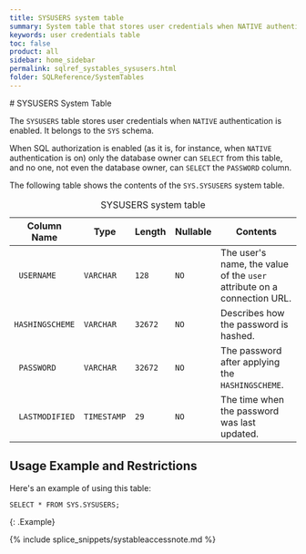 ```yaml
---
title: SYSUSERS system table
summary: System table that stores user credentials when NATIVE authentication is enabled.
keywords: user credentials table
toc: false
product: all
sidebar: home_sidebar
permalink: sqlref_systables_sysusers.html
folder: SQLReference/SystemTables
---
```

<section>
<div class="TopicContent" data-swiftype-index="true" markdown="1">
# SYSUSERS System Table

The `SYSUSERS` table stores user credentials when `NATIVE`
authentication is enabled. It belongs to the `SYS` schema.

When SQL authorization is enabled (as it is, for instance, when `NATIVE`
authentication is on) only the database owner can `SELECT` from this
table, and no one, not even the database owner, can `SELECT` the
`PASSWORD` column.

The following table shows the contents of the `SYS.SYSUSERS` system table.

<table>
    <caption>SYSUSERS system table</caption>
    <col />
    <col />
    <col />
    <col />
    <col />
    <thead>
        <tr>
            <th>Column Name</th>
            <th>Type</th>
            <th>Length</th>
            <th>Nullable</th>
            <th>Contents</th>
        </tr>
    </thead>
    <tbody>
        <tr>
            <td><code> USERNAME</code></td>
            <td><code>VARCHAR</code></td>
            <td><code>128</code></td>
            <td><code>NO</code></td>
            <td>The user's name, the value of the <code>user</code> attribute on a connection URL.</td>
        </tr>
        <tr>
            <td><code>HASHINGSCHEME</code></td>
            <td><code>VARCHAR</code></td>
            <td><code>32672</code></td>
            <td><code>NO</code></td>
            <td>Describes how the password is hashed.</td>
        </tr>
        <tr>
            <td><code> PASSWORD</code></td>
            <td><code>VARCHAR</code></td>
            <td><code>32672</code></td>
            <td><code>NO</code></td>
            <td>The password after applying the <code>HASHINGSCHEME</code>.</td>
        </tr>
        <tr>
            <td><code> LASTMODIFIED</code></td>
            <td><code>TIMESTAMP</code></td>
            <td><code>29</code></td>
            <td><code>NO</code></td>
            <td>The time when the password was last updated.</td>
        </tr>
    </tbody>
</table>

## Usage Example and Restrictions

Here's an example of using this table:

```
SELECT * FROM SYS.SYSUSERS;
```
{: .Example}

{% include splice_snippets/systableaccessnote.md %}

</div>
</section>
